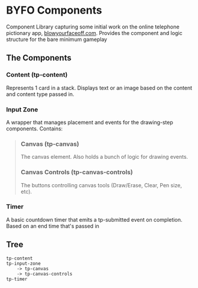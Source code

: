 # BYFO Components

Component Library capturing some initial work on the online telephone pictionary app, [blowyourfaceoff.com](https://blowyourfaceoff.com). Provides the component and logic structure for the bare minimum gameplay

## The Components

### Content (tp-content)

Represents 1 card in a stack. Displays text or an image based on the content and content type passed in.

### Input Zone

A wrapper that manages placement and events for the drawing-step components. Contains:

> ### Canvas (tp-canvas)
>
> The canvas element. Also holds a bunch of logic for drawing events.
>
> ### Canvas Controls (tp-canvas-controls)
>
> The buttons controlling canvas tools (Draw/Erase, Clear, Pen size, etc).

### Timer

A basic countdown timer that emits a tp-submitted event on completion. Based on an end time that's passed in

## Tree

```
tp-content
tp-input-zone
    -> tp-canvas
    -> tp-canvas-controls
tp-timer
```
